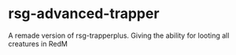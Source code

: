 # rsg-advanced-trapper
A remade version of rsg-trapperplus. Giving the ability for looting all creatures in RedM

